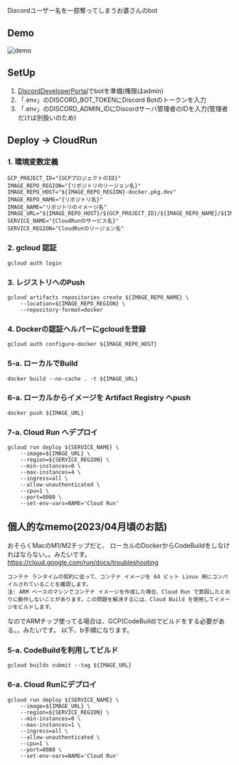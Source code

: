 Discordユーザー名を一部奪ってしまうお婆さんのbot
## Demo
![demo](https://github.com/sharky-hoodies/discord-bot-yubaba/assets/24955202/3778c689-9aa9-4c61-aa42-61c625afd9a0)

## SetUp
1. [DiscordDeveloperPortal](https://discord.com/developers/applications)でbotを準備(権限はadmin)
2. 「.env」のDISCORD_BOT_TOKENにDiscord Botのトークンを入力
3. 「.env」のDISCORD_ADMIN_IDにDiscordサーバ管理者のIDを入力(管理者だけは別扱いのため)

## Deploy -> CloudRun
### 1. 環境変数定義
```shell
GCP_PROJECT_ID="{GCPプロジェクトのID}"
IMAGE_REPO_REGION="{リポジトリのリージョン名}"
IMAGE_REPO_HOST="${IMAGE_REPO_REGION}-docker.pkg.dev"
IMAGE_REPO_NAME="{リポジトリ名}"
IMAGE_NAME="リポジトリのイメージ名"
IMAGE_URL="${IMAGE_REPO_HOST}/${GCP_PROJECT_ID}/${IMAGE_REPO_NAME}/${IMAGE_NAME}:latest"
SERVICE_NAME="{CloudRunのサービス名}"
SERVICE_REGION="CloudRunのリージョン名"
```

### 2. gcloud 認証
```shell
gcloud auth login
```

### 3. レジストリへのPush
```shell
gcloud artifacts repositories create ${IMAGE_REPO_NAME} \
    --location=${IMAGE_REPO_REGION} \
    --repository-format=docker
```

### 4. Dockerの認証ヘルパーにgcloudを登録
```shell
gcloud auth configure-docker ${IMAGE_REPO_HOST}
```

### 5-a. ローカルでBuild
```shell
docker build --no-cache . -t ${IMAGE_URL}
```

### 6-a. ローカルからイメージを Artifact Registry へpush
```shell
docker push ${IMAGE_URL}
```

### 7-a. Cloud Run へデプロイ
```shell
gcloud run deploy ${SERVICE_NAME} \
    --image=${IMAGE_URL} \
    --region=${SERVICE_REGION} \
    --min-instances=0 \
    --max-instances=4 \
    --ingress=all \
    --allow-unauthenticated \
    --cpu=1 \
    --port=8080 \
    --set-env-vars=NAME='Cloud Run'
```

## 個人的なmemo(2023/04月頃のお話)
おそらくMacのM1/M2チップだと、 ローカルのDockerからCodeBuildをしなければならない。。みたいです。
https://cloud.google.com/run/docs/troubleshooting
```
コンテナ ランタイムの契約に従って、コンテナ イメージを 64 ビット Linux 用にコンパイルされていることを確認します。
注: ARM ベースのマシンでコンテナ イメージを作成した場合、Cloud Run で意図したとおりに動作しないことがあります。この問題を解決するには、Cloud Build を使用してイメージをビルドします。
```
なのでARMチップ使ってる場合は、GCP(CodeBuild)でビルドをする必要がある。。みたいです。
以下、b手順になります。

### 5-a. CodeBuildを利用してビルド
```shell
gcloud builds submit --tag ${IMAGE_URL}
```

### 6-a. Cloud Runにデプロイ
```shell
gcloud run deploy ${SERVICE_NAME} \
    --image=${IMAGE_URL} \
    --region=${SERVICE_REGION} \
    --min-instances=0 \
    --max-instances=1 \
    --ingress=all \
    --allow-unauthenticated \
    --cpu=1 \
    --port=8080 \
    --set-env-vars=NAME='Cloud Run'
```
